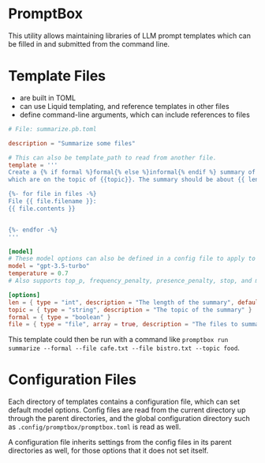# PromptBox

This utility allows maintaining libraries of LLM prompt templates which can be filled in and submitted from the command
line.

# Template Files

- are built in TOML
- can use Liquid templating, and reference templates in other files
- define command-line arguments, which can include references to files

```toml
# File: summarize.pb.toml

description = "Summarize some files"

# This can also be template_path to read from another file.
template = '''
Create a {% if formal %}formal{% else %}informal{% endif %} summary of the below files
which are on the topic of {{topic}}. The summary should be about {{ len }} sentences long.

{%- for file in files -%}
File {{ file.filename }}:
{{ file.contents }}


{%- endfor -%}
'''

[model]
# These model options can also be defined in a config file to apply to the whole directory of templates.
model = "gpt-3.5-turbo"
temperature = 0.7
# Also supports top_p, frequency_penalty, presence_penalty, stop, and max_tokens

[options]
len = { type = "int", description = "The length of the summary", default = 4 }
topic = { type = "string", description = "The topic of the summary" }
formal = { type = "boolean" }
file = { type = "file", array = true, description = "The files to summarize" }
```

This template could then be run with a command like `promptbox run summarize --formal --file cafe.txt --file bistro.txt --topic
food`.

# Configuration Files

Each directory of templates contains a configuration file, which can set default model options. Config files are read
from the current directory up through the parent directories, and the global configuration directory such as
`.config/promptbox/promptbox.toml` is read as well.

A configuration file inherits settings from the config files in its parent directories as well, for those options that
it does not set itself.
